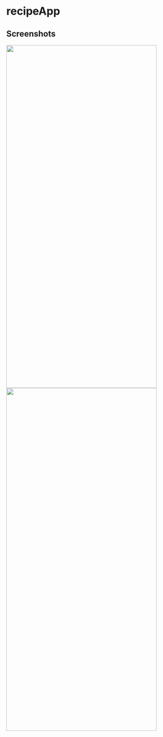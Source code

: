 # recipeApp

## Screenshots

<img src="https://github.com/nazlicancay/recipeFinder/blob/main/RecipeFinder/app_img1.png" width="395" height="900">

<img src="https://github.com/nazlicancay/recipeFinder/blob/main/RecipeFinder/App_img2.png" width="395" height="900">
